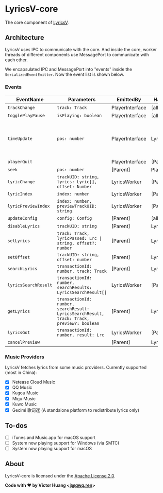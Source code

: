 # LyricsV-core

The core component of [LyricsV](https://lyricsv.app).

## Architecture

LyricsV uses IPC to communicate with the core. And inside the core, worker threads of different components use MessagePort to communicate with each other.

We encapsulated IPC and MessagePort into "events" inside the `SerializedEventEmitter`. Now the event list is shown below.

### Events


| EventName | Parameters | EmittedBy | HandledBy | Comment |
| - | - | - | - | - |
| `trackChange` | `track: Track` | PlayerInterface | [all] |   |
| `togglePlayPause` | `isPlaying: boolean` | PlayerInterface | [all] |   |
| `timeUpdate` | `pos: number` | PlayerInterface | LyricsWorker | Real number in seconds, with milliseconds accuracy |
| `playerQuit` |   | PlayerInterface | [Parent] |   |
| `seek` | `pos: number` | [Parent] | PlayerWorker |   |
| `lyricChange` | `trackUID: string, lyrics: Lyric[], offset: Number` | LyricsWorker | [Parent] |   |
| `lyricIndex` | `index: number` | LyricsWorker | [Parent] |   |
| `lyricPreviewIndex` | `index: number, previewTrackUID: string` | LyricsWorker | [Parent] |   |
| `updateConfig` | `config: Config` | [Parent] | [all] |   |
| `disableLyrics` | `trackUID: string` | [Parent] | LyricsWorker |   |
| `setLyrics` | `track: Track, lyricPassed: Lrc \| string, offset?: number` | [Parent] | LyricsWorker |
| `setOffset` | `trackUID: string, offset: number` | [Parent] | LyricsWorker |   |
| `searchLyrics` | `transactionId: number, track: Track` | [Parent] | LyricsWorker |   |
| `lyricsSearchResult` | `transactionId: number, searchResults: LyricsSearchResult[]` | LyricsWorker | [Parent] |   |
| `getLyrics` | `transactionId: number, searchResult: LyricsSearchResult, track: Track, preview?: boolean` | [Parent] | LyricsWorker |   |
| `lyricsGot` | `transactionId: number, result: Lrc` | LyricsWorker | [Parent] |   |
| `cancelPreview` |   | [Parent] | LyricsWorker |   |

### Music Providers

LyricsV fetches lyrics from some music providers. Currently supported (most in China):

- [X] Netease Cloud Music
- [X] QQ Music
- [X] Kugou Music
- [X] Migu Music
- [X] Kuwo Music
- [X] Gecimi 歌词迷 (A standalone platform to redistribute lyrics only)

## To-dos

- [ ] iTunes and Music.app for macOS support
- [ ] System now playing support for Windows (via SMTC)
- [ ] System now playing support for macOS

## About

LyricsV-core is licensed under the [Apache License 2.0](LICENSE).

**Code with ♥ by Victor Huang \<i@qwq.ren\>**
